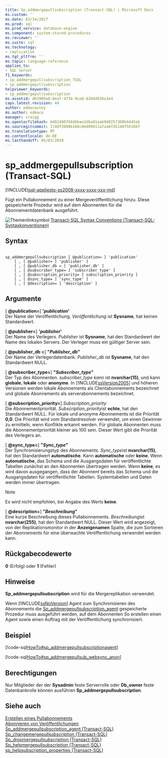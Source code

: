 ```yaml
---
title: Sp_addmergepullsubscription (Transact-SQL) | Microsoft Docs
ms.custom: ''
ms.date: 03/14/2017
ms.prod: sql
ms.prod_service: database-engine
ms.component: system-stored-procedures
ms.reviewer: ''
ms.suite: sql
ms.technology:
- replication
ms.tgt_pltfrm: ''
ms.topic: language-reference
applies_to:
- SQL Server
f1_keywords:
- sp_addmergepullsubscription_TSQL
- sp_addmergepullsubscription
helpviewer_keywords:
- sp_addmergepullsubscription
ms.assetid: d63909a0-8ea7-4734-9ce8-8204d936a3e4
caps.latest.revision: 44
author: edmacauley
ms.author: edmaca
manager: craigg
ms.openlocfilehash: 6d02490784dbbae3dba91aab940257300b4445eb
ms.sourcegitcommit: 1740f3090b168c0e809611a7aa6fd514075616bf
ms.translationtype: MT
ms.contentlocale: de-DE
ms.lasthandoff: 05/03/2018
---
```

# <a name="spaddmergepullsubscription-transact-sql"></a>sp_addmergepullsubscription (Transact-SQL)
[!INCLUDE[tsql-appliesto-ss2008-xxxx-xxxx-xxx-md](../../includes/tsql-appliesto-ss2008-xxxx-xxxx-xxx-md.md)]

  Fügt ein Pullabonnement zu einer Mergeveröffentlichung hinzu. Diese gespeicherte Prozedur wird auf dem Abonnenten für die Abonnementdatenbank ausgeführt.  
  
 ![Themenlinksymbol](../../database-engine/configure-windows/media/topic-link.gif "Topic link icon") [Transact-SQL Syntax Conventions (Transact-SQL-Syntaxkonventionen)](../../t-sql/language-elements/transact-sql-syntax-conventions-transact-sql.md)  
  
## <a name="syntax"></a>Syntax  
  
```  
  
sp_addmergepullsubscription [ @publication= ] 'publication'   
    [ , [ @publisher= ] 'publisher' ]   
    [ , [ @publisher_db = ] 'publisher_db' ]   
    [ , [ @subscriber_type= ] 'subscriber_type' ]   
    [ , [ @subscription_priority= ] subscription_priority ]   
    [ , [ @sync_type= ] 'sync_type' ]   
    [ , [ @description= ] 'description' ]  
```  
  
## <a name="arguments"></a>Argumente  
 [ **@publication=**] **'***publication***'**  
 Der Name der Veröffentlichung. *Veröffentlichung* ist **Sysname**, hat keinen Standardwert.  
  
 [ **@publisher=**] **'***publisher***'**  
 Der Name des Verlegers. *Publisher* ist **Sysname**, hat den Standardwert der Name des lokalen Servers. Der Verleger muss ein gültiger Server sein.  
  
 [  **@publisher_db =**] **"***Publisher_db***"**  
 Der Name der Verlegerdatenbank. *Publisher_db* ist **Sysname**, hat den Standardwert NULL.  
  
 [  **@subscriber_type=**] **"***Subscriber_type***"**  
 Der Typ des Abonnenten. *subscriber_type kann* ist **nvarchar(15)**, und kann **globale**, **lokale** oder **anonyme**. In [!INCLUDE[ssVersion2005](../../includes/ssversion2005-md.md)] und höheren Versionen werden lokale Abonnements als Clientabonnements bezeichnet und globale Abonnements als serverabonnements bezeichnet.  
  
 [  **@subscription_priority=**] *Subscription_priority*  
 Die Abonnementpriorität. *Subscription_priority*ist **echte**, hat den Standardwert NULL. Für lokale und anonyme Abonnements ist die Priorität **0,0**. Die Priorität wird vom Standardresolver verwendet, um einen Gewinner zu ermitteln, wenn Konflikte erkannt werden. Für globale Abonnenten muss die Abonnementpriorität kleiner als 100 sein. Dieser Wert gibt die Priorität des Verlegers an.  
  
 [  **@sync_type=**] **"***Sync_type***"**  
 Der Synchronisierungstyp des Abonnements. *Sync_type*ist **nvarchar(15)**, hat den Standardwert **automatische**. Kann **automatische** oder **keine**. Wenn **automatische**, das Schema und die Ausgangsdaten für veröffentlichte Tabellen zunächst an den Abonnenten übertragen werden. Wenn **keine**, es wird davon ausgegangen, dass der Abonnent bereits das Schema und die Ausgangsdaten für veröffentlichte Tabellen. Systemtabellen und Daten werden immer übertragen.  
  
> [!NOTE]  
>  Es wird nicht empfohlen, bei Angabe des Werts **keine**.  
  
 [  **@description=**] **"***Beschreibung***"**  
 Eine kurze Beschreibung dieses Pullabonnements. *Beschreibung*ist **nvarchar(255)**, hat den Standardwert NULL. Dieser Wert wird angezeigt, von der Replikationsmonitor in der **Anzeigenamen** Spalte, die zum Sortieren der Abonnements für eine überwachte Veröffentlichung verwendet werden kann.  
  
## <a name="return-code-values"></a>Rückgabecodewerte  
 **0** (Erfolg) oder **1** (Fehler)  
  
## <a name="remarks"></a>Hinweise  
 **Sp_addmergepullsubscription** wird für die Mergereplikation verwendet.  
  
 Wenn [!INCLUDE[ssNoVersion](../../includes/ssnoversion-md.md)] Agent zum Synchronisieren des Abonnements die [Sp_addmergepullsubscription_agent](../../relational-databases/system-stored-procedures/sp-addmergepullsubscription-agent-transact-sql.md) gespeicherte Prozedur muss ausgeführt werden, auf dem Abonnenten So erstellen einen Agent sowie einen Auftrag mit der Veröffentlichung synchronisiert.  
  
## <a name="example"></a>Beispiel  
 [!code-sql[HowTo#sp_addmergepullsubscriptionagent](../../relational-databases/replication/codesnippet/tsql/sp-addmergepullsubscript_0_1.sql)]  
  
 [!code-sql[HowTo#sp_addmergepullsub_websync_anon](../../relational-databases/replication/codesnippet/tsql/sp-addmergepullsubscript_0_2.sql)]  
  
## <a name="permissions"></a>Berechtigungen  
 Nur Mitglieder der der **Sysadmin** feste Serverrolle oder **Db_owner** feste Datenbankrolle können ausführen **Sp_addmergepullsubscription**.  
  
## <a name="see-also"></a>Siehe auch  
 [Erstellen eines Pullabonnements](../../relational-databases/replication/create-a-pull-subscription.md)   
 [Abonnieren von Veröffentlichungen](../../relational-databases/replication/subscribe-to-publications.md)   
 [Sp_addmergepullsubscription_agent &#40;Transact-SQL&#41;](../../relational-databases/system-stored-procedures/sp-addmergepullsubscription-agent-transact-sql.md)   
 [Sp_changemergepullsubscription &#40;Transact-SQL&#41;](../../relational-databases/system-stored-procedures/sp-changemergepullsubscription-transact-sql.md)   
 [Sp_dropmergepullsubscription &#40;Transact-SQL&#41;](../../relational-databases/system-stored-procedures/sp-dropmergepullsubscription-transact-sql.md)   
 [Sp_helpmergepullsubscription &#40;Transact-SQL&#41;](../../relational-databases/system-stored-procedures/sp-helpmergepullsubscription-transact-sql.md)   
 [sp_helpsubscription_properties &#40;Transact-SQL&#41;](../../relational-databases/system-stored-procedures/sp-helpsubscription-properties-transact-sql.md)  
  
  
